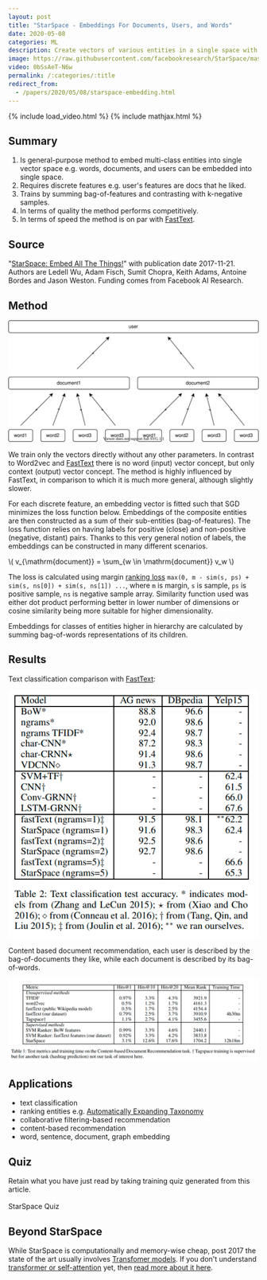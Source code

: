 ```yaml
---
layout: post
title: "StarSpace - Embeddings For Documents, Users, and Words"
date: 2020-05-08
categories: ML
description: Create vectors of various entities in a single space with this general-purpose embedding model.
image: https://raw.githubusercontent.com/facebookresearch/StarSpace/master/examples/starspace.png 
video: 0bSsAeT-N6w
permalink: /:categories/:title
redirect_from:
  - /papers/2020/05/08/starspace-embedding.html 
---
```


{% include load_video.html %}
{% include mathjax.html %}

## Summary
1. Is general-purpose method to embed multi-class entities into single vector space e.g. words, documents, and users can be embedded into single space.
1. Requires discrete features e.g. user's features are docs that he liked.
1. Trains by summing bag-of-features and contrasting with k-negative samples.
1. In terms of quality the method performs competitively.
1. In terms of speed the method is on par with [FastText](/ml/FastText-Vector-Norms-And-OOV-Words).


## Source
"[StarSpace: Embed All The Things!](https://arxiv.org/abs/1709.03856)" with publication date 2017-11-21.
Authors are Ledell Wu, Adam Fisch, Sumit Chopra, Keith Adams, Antoine Bordes and Jason Weston.
Funding comes from Facebook AI Research.


## Method

![starspace model method - sum](/images/starspace-sum.svg)

We train only the vectors directly without any other parameters.
In contrast to Word2vec and [FastText](/ml/FastText-Vector-Norms-And-OOV-Words) there is no word (input) vector concept, but only context (output) vector concept.
The method is highly influenced by FastText, in comparison to which it is much more general, although slightly slower.

For each discrete feature, an embedding vector is fitted such that SGD minimizes the loss function below.
Embeddings of the composite entities are then constructed as a sum of their sub-entities (bag-of-features).
The loss function relies on having labels for positive (close) and non-positive (negative, distant) pairs.
Thanks to this very general notion of labels, the embeddings can be constructed in many different scenarios.

\\( v_{\mathrm{document}} = \sum_{w \in \mathrm{document}} v_w \\)

The loss is calculated using margin [ranking loss](https://gombru.github.io/2019/04/03/ranking_loss/) `max(0, m - sim(s, ps) + sim(s, ns[0]) + sim(s, ns[1]) ...`,
where `m` is margin, `s` is sample, `ps` is positive sample, `ns` is negative sample array.
Similarity function used was either dot product performing better in lower number of dimensions or cosine similarity being more suitable for higher dimensionality.

Embeddings for classes of entities higher in hierarchy are calculated by summing bag-of-words representations of its children.


## Results

Text classification comparison with [FastText](/ml/FastText-Vector-Norms-And-OOV-Words):

![StarSpace text classification results comparison with fastText](/images/starspace-text-classification-results.png)

Content based document recommendation, each user is described by the bag-of-documents they like, while each document is described by its bag-of-words.

![StarSpace content-based recommendation results comparison with TF-IDF, word2vec, fastText](/images/starspace-content-based-recommendation-results.png)


## Applications
- text classification 
- ranking entities e.g. [Automatically Expanding Taxonomy](/ml/Automatically-Expanding-Taxonomy)
- collaborative filtering-based recommendation
- content-based recommendation
- word, sentence, document, graph embedding

## Quiz

Retain what you have just read by taking training quiz generated from this article.<br>
<br>
<a class="btn btn-warning" style="text-decoration: none;" href="https://quizrecall.com/study/public-test?store_id=d0dfd88a-4712-42a6-bec3-68c86133d1ce">StarSpace Quiz</a>

## Beyond StarSpace
While StarSpace is computationally and memory-wise cheap, post 2017 the state of the art usually involves [Transfomer models](/ml/transformers-self-attention-mechanism-simplified).
If you don't understand [transformer or self-attention](/ml/transformers-self-attention-mechanism-simplified) yet, then [read more about it here](/ml/transformers-self-attention-mechanism-simplified).

